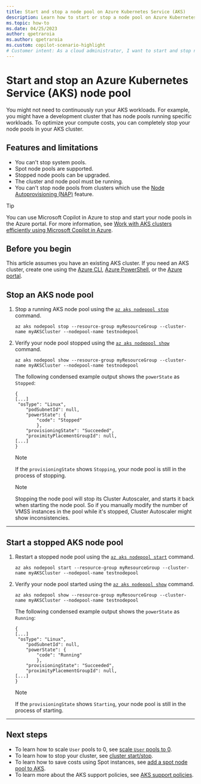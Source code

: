 ```yaml
---
title: Start and stop a node pool on Azure Kubernetes Service (AKS)
description: Learn how to start or stop a node pool on Azure Kubernetes Service (AKS).
ms.topic: how-to
ms.date: 04/25/2023
author: qpetraroia
ms.author: qpetraroia
ms.custom: copilot-scenario-highlight
# Customer intent: As a cloud administrator, I want to start and stop node pools in my Kubernetes cluster, so that I can manage compute costs effectively while maintaining the performance of my workloads.
---
```


# Start and stop an Azure Kubernetes Service (AKS) node pool

You might not need to continuously run your AKS workloads. For example, you might have a development cluster that has node pools running specific workloads. To optimize your compute costs, you can completely stop your node pools in your AKS cluster.

## Features and limitations

* You can't stop system pools.
* Spot node pools are supported.
* Stopped node pools can be upgraded.
* The cluster and node pool must be running.
* You can't stop node pools from clusters which use the [Node Autoprovisioning (NAP)](node-autoprovision.md) feature.

> [!TIP]
> You can use Microsoft Copilot in Azure to stop and start your node pools in the Azure portal. For more information, see [Work with AKS clusters efficiently using Microsoft Copilot in Azure](/azure/copilot/work-aks-clusters#start-and-stop-node-pools).

## Before you begin

This article assumes you have an existing AKS cluster. If you need an AKS cluster, create one using the [Azure CLI][aks-quickstart-cli], [Azure PowerShell][aks-quickstart-powershell], or the [Azure portal][aks-quickstart-portal].

## Stop an AKS node pool

1. Stop a running AKS node pool using the [`az aks nodepool stop`][az-aks-nodepool-stop] command.

    ```azurecli-interactive
    az aks nodepool stop --resource-group myResourceGroup --cluster-name myAKSCluster --nodepool-name testnodepool 
    ```

2. Verify your node pool stopped using the [`az aks nodepool show`][az-aks-nodepool-show] command.

    ```azurecli-interactive
    az aks nodepool show --resource-group myResourceGroup --cluster-name myAKSCluster --nodepool-name testnodepool
    ```

    The following condensed example output shows the `powerState` as `Stopped`:

    ```output
    {
    [...]
     "osType": "Linux",
        "podSubnetId": null,
        "powerState": {
            "code": "Stopped"
            },
        "provisioningState": "Succeeded",
        "proximityPlacementGroupId": null,
    [...]
    }
    ```

    > [!NOTE]
    > If the `provisioningState` shows `Stopping`, your node pool is still in the process of stopping.


    > [!NOTE]
    > Stopping the node pool will stop its Cluster Autoscaler, and starts it back when starting the node pool. So if you manually modify the number of VMSS instances in the pool while it's stopped, Cluster Autoscaler might show inconsistencies. 

---

## Start a stopped AKS node pool

1. Restart a stopped node pool using the [`az aks nodepool start`][az-aks-nodepool-start] command.

    ```azurecli-interactive
    az aks nodepool start --resource-group myResourceGroup --cluster-name myAKSCluster --nodepool-name testnodepool 
    ```

2. Verify your node pool started using the [`az aks nodepool show`][az-aks-nodepool-show] command.

    ```azurecli-interactive
    az aks nodepool show --resource-group myResourceGroup --cluster-name myAKSCluster --nodepool-name testnodepool
    ```

    The following condensed example output shows the `powerState` as `Running`:

    ```output
    {
    [...]
     "osType": "Linux",
        "podSubnetId": null,
        "powerState": {
            "code": "Running"
            },
        "provisioningState": "Succeeded",
        "proximityPlacementGroupId": null,
    [...]
    }
    ```

    > [!NOTE]
    > If the `provisioningState` shows `Starting`, your node pool is still in the process of starting.

---

## Next steps

* To learn how to scale `User` pools to 0, see [scale `User` pools to 0](scale-cluster.md#scale-user-node-pools-to-0).
* To learn how to stop your cluster, see [cluster start/stop](start-stop-cluster.md).
* To learn how to save costs using Spot instances, see [add a spot node pool to AKS](spot-node-pool.md).
* To learn more about the AKS support policies, see [AKS support policies](support-policies.md).

<!-- LINKS - internal -->
[aks-quickstart-cli]: ./learn/quick-kubernetes-deploy-cli.md
[aks-quickstart-portal]: ./learn/quick-kubernetes-deploy-portal.md
[aks-quickstart-powershell]: ./learn/quick-kubernetes-deploy-powershell.md
[az-aks-nodepool-stop]: /cli/azure/aks/nodepool#az_aks_nodepool_stop
[az-aks-nodepool-start]:/cli/azure/aks/nodepool#az_aks_nodepool_start
[az-aks-nodepool-show]: /cli/azure/aks/nodepool#az_aks_nodepool_show

